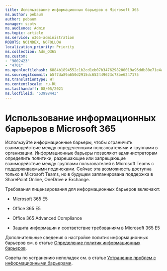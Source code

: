 ```yaml
---
title: Использование информационных барьеров в Microsoft 365
ms.author: pebaum
author: pebaum
manager: scotv
ms.audience: Admin
ms.topic: article
ms.service: o365-administration
ROBOTS: NOINDEX, NOFOLLOW
localization_priority: Priority
ms.collection: Adm_O365
ms.custom:
- "9002423"
- "4701"
ms.openlocfilehash: 6884b1894552c1b2cd1eb07b3476298200019a96ddb80e71e4ab5138015b40ac
ms.sourcegitcommit: b5f7da89a650d2915dc652449623c78be6247175
ms.translationtype: HT
ms.contentlocale: ru-RU
ms.lasthandoff: 08/05/2021
ms.locfileid: "53998443"
---
```

# <a name="using-information-barriers-in-microsoft-365"></a>Использование информационных барьеров в Microsoft 365

Используйте информационные барьеры, чтобы ограничить взаимодействие между определенными пользователями и группами в организации. Информационные барьеры позволяют администраторам определить политики, разрешающие или запрещающие взаимодействие между группами пользователей в Microsoft Teams с поддерживаемыми подписками.  Сейчас эта возможность доступна только в Microsoft Teams, но в будущем запланирована поддержка в SharePoint Online, OneDrive и Exchange.

Требования лицензирования для информационных барьеров включают:

- Microsoft 365 E5

- Office 365 E5

- Office 365 Advanced Compliance

- Защита информации и соответствие требованиям в Microsoft 365 E5

Дополнительные сведения о настройке политик информационных барьеров см. в статье [Определение политик информационных барьеров](https://docs.microsoft.com/microsoft-365/compliance/information-barriers-policies).

Советы по устранению неполадок см. в статье [Устранение проблем с информационными барьерами](https://docs.microsoft.com/microsoft-365/compliance/information-barriers-troubleshooting).
